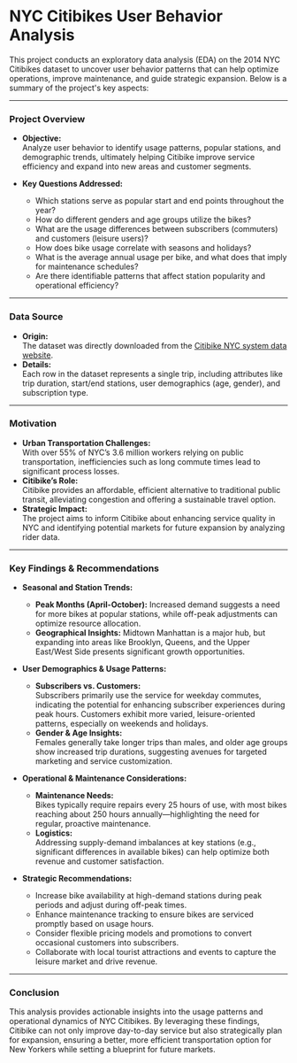 # NYC Citibikes User Behavior Analysis

This project conducts an exploratory data analysis (EDA) on the 2014 NYC Citibikes dataset to uncover user behavior patterns that can help optimize operations, improve maintenance, and guide strategic expansion. Below is a summary of the project's key aspects:

---

### **Project Overview**
- **Objective:**  
  Analyze user behavior to identify usage patterns, popular stations, and demographic trends, ultimately helping Citibike improve service efficiency and expand into new areas and customer segments.

- **Key Questions Addressed:**  
  - Which stations serve as popular start and end points throughout the year?  
  - How do different genders and age groups utilize the bikes?  
  - What are the usage differences between subscribers (commuters) and customers (leisure users)?  
  - How does bike usage correlate with seasons and holidays?  
  - What is the average annual usage per bike, and what does that imply for maintenance schedules?  
  - Are there identifiable patterns that affect station popularity and operational efficiency?

---

### **Data Source**
- **Origin:**  
  The dataset was directly downloaded from the [Citibike NYC system data website](https://citibikenyc.com/system-data).  
- **Details:**  
  Each row in the dataset represents a single trip, including attributes like trip duration, start/end stations, user demographics (age, gender), and subscription type.

---

### **Motivation**
- **Urban Transportation Challenges:**  
  With over 55% of NYC’s 3.6 million workers relying on public transportation, inefficiencies such as long commute times lead to significant process losses.  
- **Citibike’s Role:**  
  Citibike provides an affordable, efficient alternative to traditional public transit, alleviating congestion and offering a sustainable travel option.
- **Strategic Impact:**  
  The project aims to inform Citibike about enhancing service quality in NYC and identifying potential markets for future expansion by analyzing rider data.

---

### **Key Findings & Recommendations**
- **Seasonal and Station Trends:**  
  - **Peak Months (April-October):** Increased demand suggests a need for more bikes at popular stations, while off-peak adjustments can optimize resource allocation.
  - **Geographical Insights:** Midtown Manhattan is a major hub, but expanding into areas like Brooklyn, Queens, and the Upper East/West Side presents significant growth opportunities.
  
- **User Demographics & Usage Patterns:**  
  - **Subscribers vs. Customers:**  
    Subscribers primarily use the service for weekday commutes, indicating the potential for enhancing subscriber experiences during peak hours. Customers exhibit more varied, leisure-oriented patterns, especially on weekends and holidays.
  - **Gender & Age Insights:**  
    Females generally take longer trips than males, and older age groups show increased trip durations, suggesting avenues for targeted marketing and service customization.
  
- **Operational & Maintenance Considerations:**  
  - **Maintenance Needs:**  
    Bikes typically require repairs every 25 hours of use, with most bikes reaching about 250 hours annually—highlighting the need for regular, proactive maintenance.
  - **Logistics:**  
    Addressing supply-demand imbalances at key stations (e.g., significant differences in available bikes) can help optimize both revenue and customer satisfaction.

- **Strategic Recommendations:**  
  - Increase bike availability at high-demand stations during peak periods and adjust during off-peak times.  
  - Enhance maintenance tracking to ensure bikes are serviced promptly based on usage hours.  
  - Consider flexible pricing models and promotions to convert occasional customers into subscribers.  
  - Collaborate with local tourist attractions and events to capture the leisure market and drive revenue.

---

### **Conclusion**
This analysis provides actionable insights into the usage patterns and operational dynamics of NYC Citibikes. By leveraging these findings, Citibike can not only improve day-to-day service but also strategically plan for expansion, ensuring a better, more efficient transportation option for New Yorkers while setting a blueprint for future markets.
